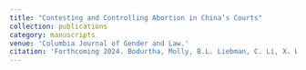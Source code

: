 ```yaml
---
title: "Contesting and Controlling Abortion in China’s Courts"
collection: publications
category: manuscripts
venue: 'Columbia Journal of Gender and Law.'
citation: 'Forthcoming 2024. Bodurtha, Molly, B.L. Liebman, C. Li, X. Wu. “Contesting and Controlling Abortion in China’s Courts” Columbia Journal of Gender and Law.'
---
```


